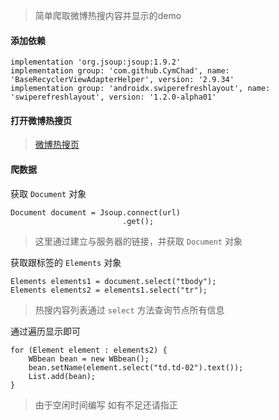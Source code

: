> 简单爬取微博热搜内容并显示的demo

#### 添加依赖 ####

    implementation 'org.jsoup:jsoup:1.9.2'
    implementation group: 'com.github.CymChad', name: 'BaseRecyclerViewAdapterHelper', version: '2.9.34'
    implementation group: 'androidx.swiperefreshlayout', name: 'swiperefreshlayout', version: '1.2.0-alpha01'

#### 打开微博热搜页 ####

> [微博热搜页](https://s.weibo.com/top/summary?Refer=top_hot&topnav=1&wvr=6)

#### 爬数据  ####

获取 `Document` 对象 

```
Document document = Jsoup.connect(url)
                         .get();
```
>这里通过建立与服务器的链接，并获取 `Document` 对象

获取跟标签的 `Elements` 对象

```
Elements elements1 = document.select("tbody");
Elements elements2 = elements1.select("tr");
```
>热搜内容列表通过 `select` 方法查询节点所有信息

 通过遍历显示即可

```
for (Element element : elements2) {
    WBbean bean = new WBbean();
    bean.setName(element.select("td.td-02").text());
    List.add(bean);
}
```

> 由于空闲时间编写 如有不足还请指正 